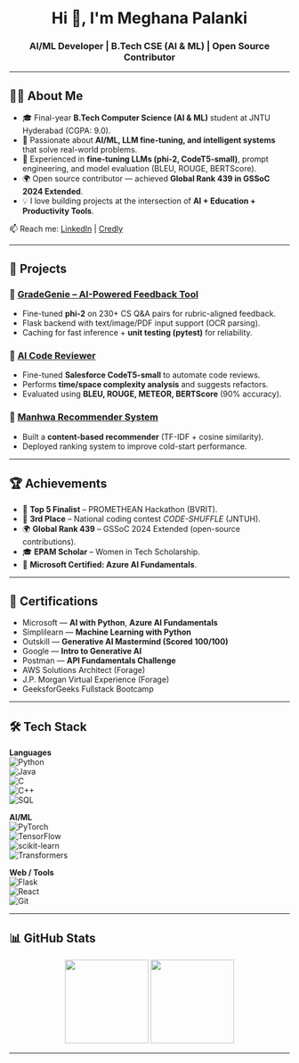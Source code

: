 <h1 align="center">Hi 👋, I'm Meghana Palanki</h1>
<h3 align="center">AI/ML Developer | B.Tech CSE (AI & ML) | Open Source Contributor</h3>

---

## 👩‍💻 About Me  
- 🎓 Final-year **B.Tech Computer Science (AI & ML)** student at JNTU Hyderabad (CGPA: 9.0).  
- 🤖 Passionate about **AI/ML, LLM fine-tuning, and intelligent systems** that solve real-world problems.  
- 🔬 Experienced in **fine-tuning LLMs (phi-2, CodeT5-small)**, prompt engineering, and model evaluation (BLEU, ROUGE, BERTScore).  
- 🌍 Open source contributor — achieved **Global Rank 439 in GSSoC 2024 Extended**.  
- 💡 I love building projects at the intersection of **AI + Education + Productivity Tools**.  

📫 Reach me: [LinkedIn](https://www.linkedin.com/in/meghana-palanki-a91a40256/) | [Credly](https://www.credly.com/users/meghana-palanki.9357fc01)  

---

## 🚀 Projects  

### 🔹 [GradeGenie – AI-Powered Feedback Tool](https://github.com/PalankiMeghana/grade-genie)  
- Fine-tuned **phi-2** on 230+ CS Q&A pairs for rubric-aligned feedback.  
- Flask backend with text/image/PDF input support (OCR parsing).  
- Caching for fast inference + **unit testing (pytest)** for reliability.  

### 🔹 [AI Code Reviewer](https://github.com/PalankiMeghana/ai-code-reviewer)  
- Fine-tuned **Salesforce CodeT5-small** to automate code reviews.  
- Performs **time/space complexity analysis** and suggests refactors.  
- Evaluated using **BLEU, ROUGE, METEOR, BERTScore** (90% accuracy).  

### 🔹 [Manhwa Recommender System](https://github.com/PalankiMeghana/manhwa-recommender)  
- Built a **content-based recommender** (TF-IDF + cosine similarity).  
- Deployed ranking system to improve cold-start performance.  

---

## 🏆 Achievements  
- 🥇 **Top 5 Finalist** – PROMETHEAN Hackathon (BVRIT).  
- 🥉 **3rd Place** – National coding contest *CODE-SHUFFLE* (JNTUH).  
- 🌍 **Global Rank 439** – GSSoC 2024 Extended (open-source contributions).  
- 🎓 **EPAM Scholar** – Women in Tech Scholarship.  
- 🏅 **Microsoft Certified: Azure AI Fundamentals**.  

---

## 📜 Certifications  
- Microsoft — **AI with Python**, **Azure AI Fundamentals**  
- Simplilearn — **Machine Learning with Python**  
- Outskill — **Generative AI Mastermind (Scored 100/100)**  
- Google — **Intro to Generative AI**  
- Postman — **API Fundamentals Challenge**  
- AWS Solutions Architect (Forage)  
- J.P. Morgan Virtual Experience (Forage)  
- GeeksforGeeks Fullstack Bootcamp  

---

## 🛠️ Tech Stack  

**Languages**  
![Python](https://img.shields.io/badge/Python-3670A0?style=for-the-badge&logo=python&logoColor=ffdd54)  
![Java](https://img.shields.io/badge/Java-F14B21?style=for-the-badge&logo=java&logoColor=white)  
![C](https://img.shields.io/badge/C-283593?style=for-the-badge&logo=c&logoColor=white)  
![C++](https://img.shields.io/badge/C++-00599C?style=for-the-badge&logo=cplusplus&logoColor=white)  
![SQL](https://img.shields.io/badge/SQL-003B57?style=for-the-badge&logo=database&logoColor=white)  

**AI/ML**  
![PyTorch](https://img.shields.io/badge/PyTorch-ee4c2c?style=for-the-badge&logo=pytorch&logoColor=white)  
![TensorFlow](https://img.shields.io/badge/TensorFlow-FF6F00?style=for-the-badge&logo=tensorflow&logoColor=white)  
![scikit-learn](https://img.shields.io/badge/scikit--learn-F7931E?style=for-the-badge&logo=scikit-learn&logoColor=white)  
![Transformers](https://img.shields.io/badge/Transformers-FFDD00?style=for-the-badge&logo=huggingface&logoColor=black)  

**Web / Tools**  
![Flask](https://img.shields.io/badge/Flask-000000?style=for-the-badge&logo=flask&logoColor=white)  
![React](https://img.shields.io/badge/React-20232A?style=for-the-badge&logo=react&logoColor=61DAFB)  
![Git](https://img.shields.io/badge/Git-F05032?style=for-the-badge&logo=git&logoColor=white)  

---

## 📊 GitHub Stats  
<p align="center">
   <img height="150em" src="https://github-readme-stats.vercel.app/api?username=PalankiMeghana&show_icons=true&theme=tokyonight&hide_border=true" />
   <img height="150em" src="https://github-readme-stats.vercel.app/api/top-langs/?username=PalankiMeghana&layout=compact&theme=tokyonight&hide_border=true" />
</p>

---

